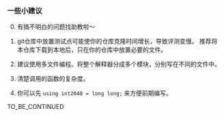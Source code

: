 ### 一些小建议

0. 有搞不明白的问题找助教啦～

1. git仓库中放置测试点可能使你的仓库克隆时间增长，导致评测变慢。
推荐将本仓库下载到本地后，只在你的仓库中放置必要的文件。

2. 建议使用多文件编程。将整个解释器分成多个模块，分别写在不同的文件中。

3. 清楚调用的函数的复杂度。

4. 你可以先 `using int2048 = long long;` 来方便前期编写。

TO_BE_CONTINUED
